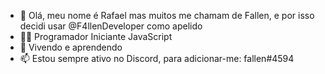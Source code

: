 - 👋 Olá, meu nome é Rafael mas muitos me chamam de Fallen, e por isso decidi usar @F4llenDeveloper como apelido  
- 👨‍💻 Programador Iniciante JavaScript
- 🌱 Vivendo e aprendendo
- 📫 Estou sempre ativo no Discord, para adicionar-me: fallen#4594
